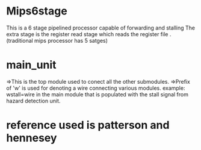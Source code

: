 # Mips6stage
This is a 6 stage pipelined processor capable of forwarding and stalling
The extra stage is the register read stage which reads the register file .(traditional mips processor has 5 satges)
# main_unit
=>This is the top module used to conect all the other submodules.
=>Prefix of 'w' is used for denoting a wire connecting various modules. example: wstall=wire in the main module that is populated with the stall signal from hazard detection unit.
# reference used is patterson and hennesey 
